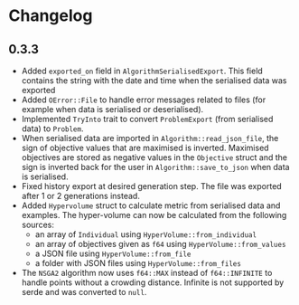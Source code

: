 # Changelog

## 0.3.3

- Added `exported_on` field in `AlgorithmSerialisedExport`. This field
  contains the string with the date and time when the serialised data was exported
- Added `OError::File` to handle error messages related to files (for example when
  data is serialised or deserialised).
- Implemented `TryInto` trait to convert `ProblemExport` (from serialised data)
  to `Problem`.
- When serialised data are imported in `Algorithm::read_json_file`, the sign of
  objective values that are maximised is inverted. Maximised objectives are stored as
  negative values in the `Objective` struct and the sign is inverted back for the
  user in `Algorithm::save_to_json` when data is serialised.
- Fixed history export at desired generation step. The file was exported after 1
  or 2 generations instead.
- Added `Hypervolume` struct to calculate metric from serialised data and examples.
  The hyper-volume can now be calculated from the following sources:
    - an array of `Individual` using `HyperVolume::from_individual`
    - an array of objectives given as `f64` using `HyperVolume::from_values`
    - a JSON file using `HyperVolume::from_file`
    - a folder with JSON files using `HyperVolume::from_files`
- The `NSGA2` algorithm now uses `f64::MAX` instead of `f64::INFINITE` to handle
  points without a crowding distance. Infinite is not supported by serde and was
  converted to `null`.